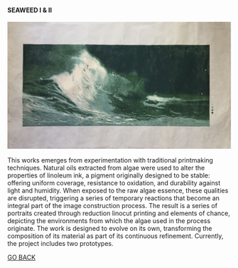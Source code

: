 #### SEAWEED I & II

![SEAWEED](SEAWEED/seaweed1.jpg)

This works emerges from experimentation with traditional printmaking techniques. Natural oils extracted from algae were used to alter the properties of linoleum ink, a pigment originally designed to be stable: offering uniform coverage, resistance to oxidation, and durability against light and humidity. When exposed to the raw algae essence, these qualities are disrupted, triggering a series of temporary reactions that become an integral part of the image construction process. The result is a series of portraits created through reduction linocut printing and elements of chance, depicting the environments from which the algae used in the process originate. The work is designed to evolve on its own, transforming the composition of its material as part of its continuous refinement. Currently, the project includes two prototypes.

[GO BACK](https://aaronrmoreno.github.io/MATERIA)
